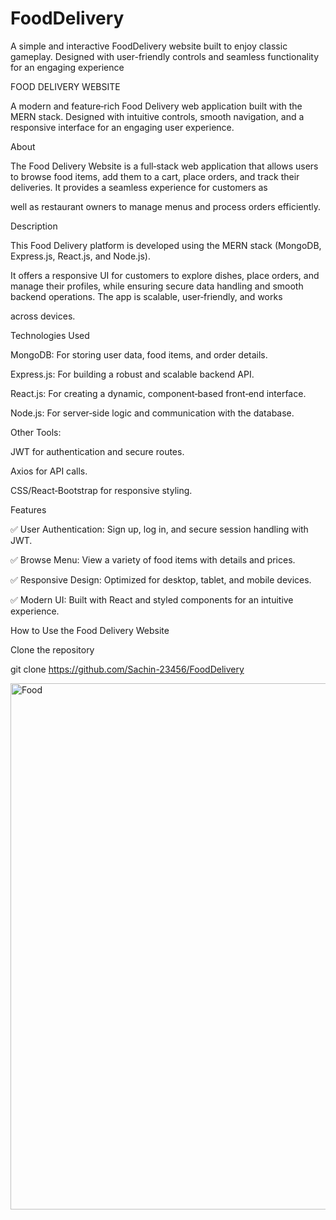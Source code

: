 # FoodDelivery

A simple and interactive FoodDelivery website built to enjoy classic gameplay. Designed with user-friendly controls and seamless functionality for an engaging experience

 FOOD DELIVERY WEBSITE

A modern and feature‑rich Food Delivery web application built with the MERN stack. Designed with intuitive controls, smooth navigation, and a responsive interface for an engaging user experience.

 About


The Food Delivery Website is a full‑stack web application that allows users to browse food items, add them to a cart, place orders, and track their deliveries. It provides a seamless experience for customers as

well as restaurant owners to manage menus and process orders efficiently.

Description


This Food Delivery platform is developed using the MERN stack (MongoDB, Express.js, React.js, and Node.js).

It offers a responsive UI for customers to explore dishes, place orders, and manage their profiles, while ensuring secure data handling and smooth backend operations. The app is scalable, user‑friendly, and works

across devices.

Technologies Used

MongoDB: For storing user data, food items, and order details.

Express.js: For building a robust and scalable backend API.

React.js: For creating a dynamic, component‑based front‑end interface.

Node.js: For server‑side logic and communication with the database.

Other Tools:

JWT for authentication and secure routes.

Axios for API calls.

CSS/React‑Bootstrap for responsive styling.


Features

✅ User Authentication: Sign up, log in, and secure session handling with JWT.

✅ Browse Menu: View a variety of food items with details and prices.

✅ Responsive Design: Optimized for desktop, tablet, and mobile devices.

✅ Modern UI: Built with React and styled components for an intuitive experience.

 How to Use the Food Delivery Website
 
 Clone the repository

 git clone https://github.com/Sachin-23456/FoodDelivery


<img width="1911" height="842" alt="Food" src="https://github.com/user-attachments/assets/5c6b20df-4d3a-4e49-a5e2-efb52b8011c6" />


